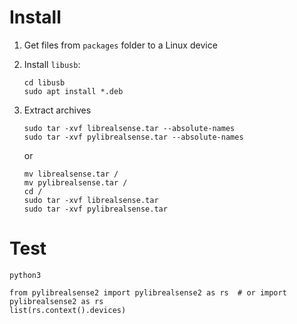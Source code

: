 # Install

1. Get files from `packages` folder to a Linux device

1. Install `libusb`:
    ```
    cd libusb
    sudo apt install *.deb
    ```

1. Extract archives

    ```
    sudo tar -xvf librealsense.tar --absolute-names
    sudo tar -xvf pylibrealsense.tar --absolute-names
    ```

    or 
    
    ```
    mv librealsense.tar /
    mv pylibrealsense.tar /
    cd /
    sudo tar -xvf librealsense.tar
    sudo tar -xvf pylibrealsense.tar
    ```

# Test

```
python3

from pylibrealsense2 import pylibrealsense2 as rs  # or import pylibrealsense2 as rs
list(rs.context().devices)
```
